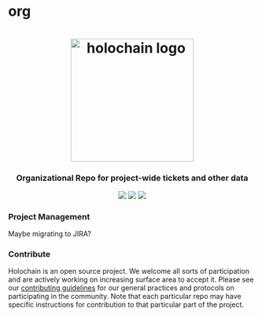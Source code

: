 # org

<h1 align="center">
  <a href="http://holochain.org"><img width="250" src="https://github.com/holochain/org/blob/master/logo/holochain_logo.png?raw=true" alt="holochain logo" /></a>
</h1>

<h3 align="center">Organizational Repo for project-wide tickets and other data</h3>

<p align="center">
  <a href="http://holochain.org/"><img src="https://img.shields.io/badge/project-holochain-blue.svg?style=flat-square" /></a>
  <a href="https://chat.holochain.net"><img src="https://img.shields.io/badge/chat-chat%2eholochain%2enet-blue.svg?style=flat-square" /></a>
  <a href="https://waffle.io/holochian/org"><img src="https://img.shields.io/badge/pm-waffle-blue.svg?style=flat-square" /></a>
</p>

### Project Management

Maybe migrating to JIRA?

### Contribute

Holochain is an open source project.  We welcome all sorts of participation and are actively working on increasing surface area to accept it.  Please see our [contributing guidelines](https://github.com/holochain/org/blob/master/CONTRIBUTING.md) for our general practices and protocols on participating in the community. Note that each particular repo may have specific instructions for contribution to that particular part of the project.
